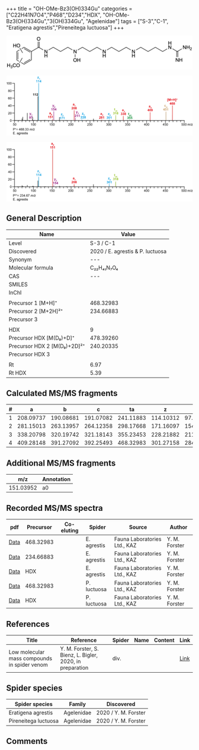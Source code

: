 +++
title = "OH-OMe-Bz3(OH)334Gu"
categories = ["C22H41N7O4","P468","D234","HDX",
"OH-OMe-Bz3(OH)334Gu","3(OH)334Gu",
"Agelenidae"]
tags = ["S-3","C-1",
"Eratigena agrestis","Pireneitega luctuosa"]
+++

![](/img/OH-OMe-Bz3(OH)334Gu.png)

![](/img_MSMS/468_OH-OMe-Bz3(OH)334Gu_Ea.png?classes=border)

![](/img_MSMS/468_OH-OMe-Bz3(OH)334Gu_Ea_2.png?classes=border)

## General Description

| Name                       | Value              |
|----------------------------|--------------------|
| Level                      | S-3 / C-1          |
| Discovered                 | 2020 / E. agrestis & P. luctuosa |
| Synonym                    | ---                |
| Molecular formula          | C₂₂H₄₁N₇O₄                   |
| CAS                        | ---                |
| SMILES |   |
| InChI  |   |
|                            |                    |
| Precursor 1 [M+H]⁺         | 468.32983                   |
| Precursor 2 [M+2H]²⁺       | 234.66883                   |
| Precursor 3                |                    |
|                            |                    |
| HDX                        | 9                   |
| Precursor HDX   [M(D₉)+D]⁺   | 478.39260                   |
| Precursor HDX 2 [M(D₉)+2D]²⁺ | 240.20335                   |
| Precursor HDX 3            |                    |
|                            |                    |
| Rt                         | 6.97                   |
| Rt HDX                     | 5.39                   |

## Calculated MS/MS fragments

| # | a         | b         | c         | ta        | z         | y         | tz        |
|---|-----------|-----------|-----------|-----------|-----------|-----------|-----------|
| 1 | 208.09737 | 190.08681 | 191.07082 | 241.11883 | 114.10312 | 97.07657 | 131.12967 |
| 2 | 281.15013 | 263.13957 | 264.12358 | 298.17668 | 171.16097 | 154.13442 | 188.18752 |
| 3 | 338.20798 | 320.19742 | 321.18143 | 355.23453 | 228.21882 | 211.19227 | 261.24028 |
| 4 | 409.28148 | 391.27092 | 392.25493 | 468.32983 | 301.27158 | 284.24503 | 318.29813 |

## Additional MS/MS fragments

| m/z | Annotation |
|-----|------------|
| 151.03952 | a0           |

## Recorded MS/MS spectra

| pdf                                             | Precursor | Co-eluting | Spider      | Source                       | Author        |
|-------------------------------------------------|-----------|------------|-------------|------------------------------|---------------|
| [Data](/pdf/E-agrestis/468_OH-OMe-Bz3(OH)334Gu_Ea.pdf)   | 468.32983  |            | E. agrestis | Fauna Laboratories Ltd., KAZ | Y. M. Forster |
| [Data](/pdf/E-agrestis/468_OH-OMe-Bz3(OH)334Gu_Ea_2.pdf)   | 234.66883  |            | E. agrestis | Fauna Laboratories Ltd., KAZ | Y. M. Forster |
| [Data](/pdf/E-agrestis/468_OH-OMe-Bz3(OH)334Gu_Ea_HDX.pdf)   | HDX  |            | E. agrestis | Fauna Laboratories Ltd., KAZ | Y. M. Forster |
| [Data](/pdf/P-luctuosa/468_OH-OMe-Bz3(OH)334Gu_Pl.pdf) | 468.32983 |           | P. luctuosa | Fauna Laboratories Ltd., KAZ | Y. M. Forster |
| [Data](/pdf/P-luctuosa/468_OH-OMe-Bz3(OH)334Gu_Pl_HDX.pdf) | HDX |           | P. luctuosa | Fauna Laboratories Ltd., KAZ | Y. M. Forster |

## References

| Title | Reference | Spider | Name | Content | Link |
|-------|-----------|--------|------|---------|------|
| Low molecular mass compounds in spider venom      | Y. M. Forster, S. Bienz, L. Bigler, 2020, in preparation          | div.       |   |   | [Link](unknown) |

## Spider species

| Spider species     | Family     | Discovered           |
|--------------------|------------|----------------------|
| Eratigena agrestis | Agelenidae | 2020 / Y. M. Forster |
| Pireneitega luctuosa | Agelenidae | 2020 / Y. M. Forster |

## Comments